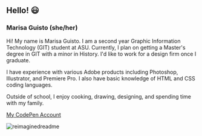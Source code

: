 ## Hello! :smiley:
### Marisa Guisto (she/her)

Hi! My name is Marisa Guisto. I am a second year Graphic Information Technology (GIT) student at ASU. Currently, I plan on getting a Master's degree in GIT with a minor in History. I'd like to work for a design firm once I graduate. 

I have experience with various Adobe products including Photoshop, Illustrator, and Premiere Pro. I also have basic knowledge of HTML and CSS coding languages. 

Outside of school, I enjoy cooking, drawing, designing, and spending time with my family. 

[My CodePen Account](https://codepen.io/mguisto)

<img src="https://myreadme.vercel.app/api/embed/mguisto?panels=userstatistics,toprepositories,toplanguages,commitgraph" alt="reimaginedreadme" />
